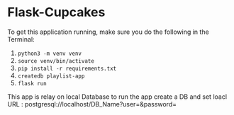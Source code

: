 # Flask-Cupcakes

To get this application running, make sure you do the following in the Terminal:

1. `python3 -m venv venv`
2. `source venv/bin/activate`
3. `pip install -r requirements.txt`
4. `createdb playlist-app`
5. `flask run`

This app is relay on local Database to run the app create a DB and set loacl URL :
postgresql://localhost/DB_Name?user=<username>&password=<password>
